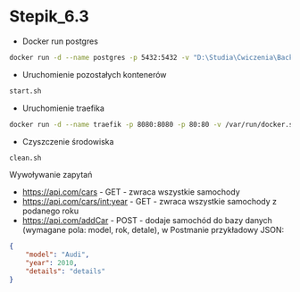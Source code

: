 # Stepik_6.3
- Docker run postgres
```sh
docker run -d --name postgres -p 5432:5432 -v "D:\Studia\Ćwiczenia\Backend\lab6zad3\lab6zad3\database":/docker-entrypoint-initdb.d -v pg-data:/var/lib/postgresql/data -e POSTGRES_PASSWORD=postgres -e POSTGRES_USER=postgres -e POSTGRES_DB=postgres postgres:11.5-alpine
```
- Uruchomienie pozostałych kontenerów 
```sh
start.sh
```
- Uruchomienie traefika
```sh
docker run -d --name traefik -p 8080:8080 -p 80:80 -v /var/run/docker.sock:/var/run/docker.sock traefik:latest --api.insecure=true --providers.docker
```
- Czyszczenie środowiska
```sh
clean.sh
```
Wywoływanie zapytań
- https://api.com/cars - GET - zwraca wszystkie samochody
- https://api.com/cars/<int:year> - GET - zwraca wszystkie samochody z podanego roku
- https://api.com/addCar - POST - dodaje samochód do bazy danych (wymagane pola: model, rok, detale), w Postmanie przykładowy JSON:
```json
{
    "model": "Audi",
    "year": 2010,
    "details": "details"
}
```


